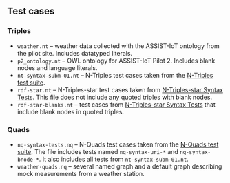 ## Test cases
### Triples
- `weather.nt` – weather data collected with the ASSIST-IoT ontology from the pilot site. Includes datatyped literals.
- `p2_ontology.nt` – OWL ontology for ASSIST-IoT Pilot 2. Includes blank nodes and language literals.
- `nt-syntax-subm-01.nt` – N-Triples test cases taken from the [N-Triples test suite](https://www.w3.org/2013/N-TriplesReports/index.html).
- `rdf-star.nt` – N-Triples-star test cases taken from [N-Triples-star Syntax Tests](https://w3c.github.io/rdf-star/tests/nt/syntax/manifest.html). This file does not include any quoted triples with blank nodes.
- `rdf-star-blanks.nt` – test cases from [N-Triples-star Syntax Tests](https://w3c.github.io/rdf-star/tests/nt/syntax/manifest.html) that include blank nodes in quoted triples.

### Quads
- `nq-syntax-tests.nq` – N-Quads test cases taken from the [N-Quads test suite](https://www.w3.org/2013/N-QuadsReports/index.html). The file includes tests named `nq-syntax-uri-*` and `nq-syntax-bnode-*`. It also includes all tests from `nt-syntax-subm-01.nt`.
- `weather-quads.nq` – several named graph and a default graph describing mock measurements from a weather station.
